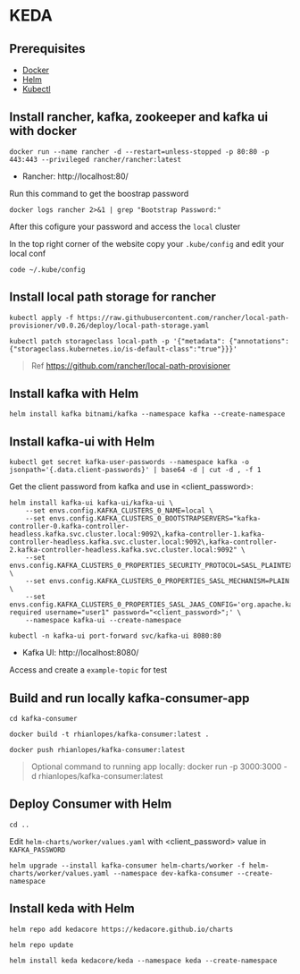 # KEDA

## Prerequisites

- [Docker](https://docs.docker.com/get-docker/)
- [Helm](https://helm.sh/docs/intro/install/)
- [Kubectl](https://kubernetes.io/docs/tasks/tools/)

## Install rancher, kafka, zookeeper and kafka ui with docker

```shell
docker run --name rancher -d --restart=unless-stopped -p 80:80 -p 443:443 --privileged rancher/rancher:latest
```

- Rancher: http://localhost:80/

Run this command to get the boostrap password

```shell
docker logs rancher 2>&1 | grep "Bootstrap Password:"
```

After this cofigure your password and access the `local` cluster

In the top right corner of the website copy your `.kube/config` and edit your local conf

```shell
code ~/.kube/config
```

## Install local path storage for rancher

```shell
kubectl apply -f https://raw.githubusercontent.com/rancher/local-path-provisioner/v0.0.26/deploy/local-path-storage.yaml
```

```shell
kubectl patch storageclass local-path -p '{"metadata": {"annotations":{"storageclass.kubernetes.io/is-default-class":"true"}}}'
```

> Ref https://github.com/rancher/local-path-provisioner

## Install kafka with Helm

```shell
helm install kafka bitnami/kafka --namespace kafka --create-namespace
```

## Install kafka-ui with Helm

```shell
kubectl get secret kafka-user-passwords --namespace kafka -o jsonpath='{.data.client-passwords}' | base64 -d | cut -d , -f 1
```

Get the client password from kafka and use in <client_password>:

```shell
helm install kafka-ui kafka-ui/kafka-ui \
    --set envs.config.KAFKA_CLUSTERS_0_NAME=local \
    --set envs.config.KAFKA_CLUSTERS_0_BOOTSTRAPSERVERS="kafka-controller-0.kafka-controller-headless.kafka.svc.cluster.local:9092\,kafka-controller-1.kafka-controller-headless.kafka.svc.cluster.local:9092\,kafka-controller-2.kafka-controller-headless.kafka.svc.cluster.local:9092" \
    --set envs.config.KAFKA_CLUSTERS_0_PROPERTIES_SECURITY_PROTOCOL=SASL_PLAINTEXT \
    --set envs.config.KAFKA_CLUSTERS_0_PROPERTIES_SASL_MECHANISM=PLAIN \
    --set envs.config.KAFKA_CLUSTERS_0_PROPERTIES_SASL_JAAS_CONFIG='org.apache.kafka.common.security.plain.PlainLoginModule required username="user1" password="<client_password>";' \
    --namespace kafka-ui --create-namespace
```

```shell
kubectl -n kafka-ui port-forward svc/kafka-ui 8080:80
```

- Kafka UI: http://localhost:8080/

Access and create a `example-topic` for test

## Build and run locally kafka-consumer-app 

```shell
cd kafka-consumer
```

```shell
docker build -t rhianlopes/kafka-consumer:latest .
```

```shell
docker push rhianlopes/kafka-consumer:latest
```

> Optional command to running app locally: docker run -p 3000:3000 -d rhianlopes/kafka-consumer:latest

## Deploy Consumer with Helm


```shell
cd ..
```

Edit `helm-charts/worker/values.yaml` with <client_password> value in `KAFKA_PASSWORD`

```shell
helm upgrade --install kafka-consumer helm-charts/worker -f helm-charts/worker/values.yaml --namespace dev-kafka-consumer --create-namespace
```

## Install keda with Helm

```shell
helm repo add kedacore https://kedacore.github.io/charts
```

```shell
helm repo update
```

```shell
helm install keda kedacore/keda --namespace keda --create-namespace
```
